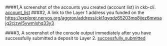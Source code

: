 ####1,A screenshot of the accounts you created (account list) in ckb-cli.
[account_list](account_list.png)
####2, A link to the Layer 1 address you funded on the
https://explorer.nervos.org/aggron/address/ckt1qyqdz65203mp8jjez6mwsajq2cjzwl5ywmlshq33y3

####3, A screenshot of the console output immediately after you have successfully submitted a deposit to Layer 2.
[successfully_submitted](successfully_submitted.png)